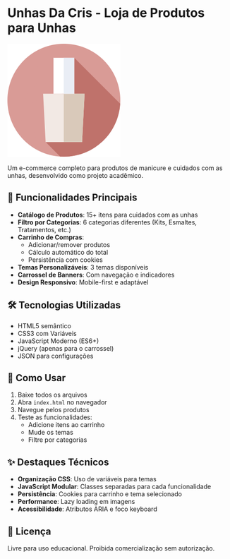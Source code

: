 # Unhas Da Cris - Loja de Produtos para Unhas

![Logo Unhas Da Cris](imgs/header/Logo.png)

Um e-commerce completo para produtos de manicure e cuidados com as unhas, desenvolvido como projeto acadêmico.

## 📌 Funcionalidades Principais

- **Catálogo de Produtos**: 15+ itens para cuidados com as unhas
- **Filtro por Categorias**: 6 categorias diferentes (Kits, Esmaltes, Tratamentos, etc.)
- **Carrinho de Compras**:
  - Adicionar/remover produtos
  - Cálculo automático do total
  - Persistência com cookies
- **Temas Personalizáveis**: 3 temas disponíveis
- **Carrossel de Banners**: Com navegação e indicadores
- **Design Responsivo**: Mobile-first e adaptável

## 🛠️ Tecnologias Utilizadas

- HTML5 semântico
- CSS3 com Variáveis
- JavaScript Moderno (ES6+)
- jQuery (apenas para o carrossel)
- JSON para configurações


## 🚀 Como Usar

1. Baixe todos os arquivos
2. Abra `index.html` no navegador
3. Navegue pelos produtos
4. Teste as funcionalidades:
   - Adicione itens ao carrinho
   - Mude os temas
   - Filtre por categorias

## ✨ Destaques Técnicos

- **Organização CSS**: Uso de variáveis para temas
- **JavaScript Modular**: Classes separadas para cada funcionalidade
- **Persistência**: Cookies para carrinho e tema selecionado
- **Performance**: Lazy loading em imagens
- **Acessibilidade**: Atributos ARIA e foco keyboard

## 📜 Licença

Livre para uso educacional. Proibida comercialização sem autorização.